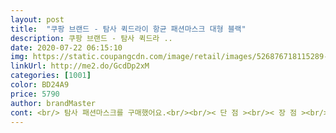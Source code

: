 ```yaml
---
layout: post 
title:  "쿠팡 브랜드 - 탐사 퀵드라이 항균 패션마스크 대형 블랙" 
description: 쿠팡 브랜드 - 탐사 퀵드라 ..
date: 2020-07-22 06:15:10 
img: https://static.coupangcdn.com/image/retail/images/526876718115289-901399d4-6b21-40fa-aa86-f68af94daadd.jpg 
linkUrl: http://me2.do/GcdDp2xM 
categories: [1001] 
color: BD24A9 
price: 5790 
author: brandMaster 
cont: <br/> 탐사 패션마스크를 구매했어요.<br/><br/>< 단 점 ><br/>< 장 점 ><br/>(얼굴 크신분)이고,  일반마스크 대형 썼다면 M사이즈<br/>1.<br/>  냄새가 나서 불쾌감이 있어요(민감하신분 비추)<br/>1.<br/> ATB<br/> -UV+ 기능성 원사 사용이라 조금은 안심되요.<br/><br/>2.<br/>  사이즈가 다양하지 않아서 실용적이진 않아요.<br/><br/>3.<br/>  바이러스 차단용으론 부적합해요 (kf마스크 추천).<br/><br/>3.<br/> 디자인은 패션마스크답게 스타일리쉬하네요^^<br/>4.<br/> 가격은 2장에 ₩7,990 이면 가성비 굿♡<br/>4월 24일 4시경 탐사 kf94마스크 10장 벌크형을<br/>》항균 + 흡한,속건성 + 자외선차단<br/>M사이즈 구매하고 싶어요<br/> 자외선 차단<br/> 항균<br/> 
---
```

 